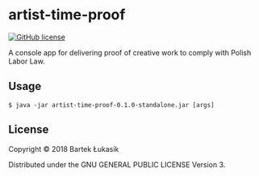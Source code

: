 # artist-time-proof
[![GitHub license](https://img.shields.io/badge/license-GPLv3-blue.svg)](https://github.com/Nexilis/artist-time-calc/blob/master/LICENSE)

A console app for delivering proof of creative work to comply with Polish Labor Law.

## Usage
    $ java -jar artist-time-proof-0.1.0-standalone.jar [args]

## License
Copyright © 2018 Bartek Łukasik

Distributed under the GNU GENERAL PUBLIC LICENSE Version 3.
